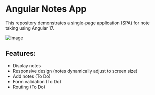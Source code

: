 # Angular Notes App

This repository demonstrates a single-page application (SPA) for note taking using Angular 17.

![image](https://github.com/k-f-m/angular-notes-app/assets/55965735/39126c1c-2630-4153-80a2-c8b6509e8ca9)

## Features: 
- Display notes
- Responsive design (notes dynamically adjust to screen size)
- Add notes (To Do)
- Form validation (To Do)
- Routing (To Do)
